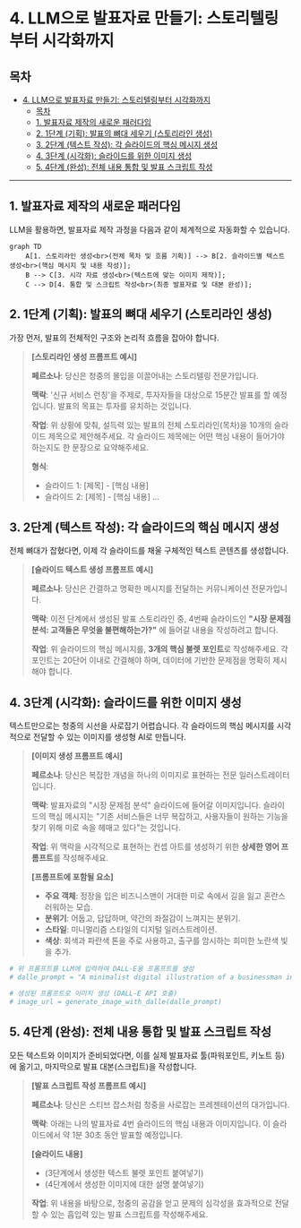 # 4. LLM으로 발표자료 만들기: 스토리텔링부터 시각화까지

## 목차
- [4. LLM으로 발표자료 만들기: 스토리텔링부터 시각화까지](#4-llm으로-발표자료-만들기-스토리텔링부터-시각화까지)
  - [목차](#목차)
  - [1. 발표자료 제작의 새로운 패러다임](#1-발표자료-제작의-새로운-패러다임)
  - [2. 1단계 (기획): 발표의 뼈대 세우기 (스토리라인 생성)](#2-1단계-기획-발표의-뼈대-세우기-스토리라인-생성)
  - [3. 2단계 (텍스트 작성): 각 슬라이드의 핵심 메시지 생성](#3-2단계-텍스트-작성-각-슬라이드의-핵심-메시지-생성)
  - [4. 3단계 (시각화): 슬라이드를 위한 이미지 생성](#4-3단계-시각화-슬라이드를-위한-이미지-생성)
  - [5. 4단계 (완성): 전체 내용 통합 및 발표 스크립트 작성](#5-4단계-완성-전체-내용-통합-및-발표-스크립트-작성)


---

## 1. 발표자료 제작의 새로운 패러다임

LLM을 활용하면, 발표자료 제작 과정을 다음과 같이 체계적으로 자동화할 수 있습니다.

```mermaid
graph TD
    A[1. 스토리라인 생성<br>(전체 목차 및 흐름 기획)] --> B[2. 슬라이드별 텍스트 생성<br>(핵심 메시지 및 내용 작성)];
    B --> C[3. 시각 자료 생성<br>(텍스트에 맞는 이미지 제작)];
    C --> D[4. 통합 및 스크립트 작성<br>(최종 발표자료 및 대본 완성)];
```

## 2. 1단계 (기획): 발표의 뼈대 세우기 (스토리라인 생성)

가장 먼저, 발표의 전체적인 구조와 논리적 흐름을 잡아야 합니다.

> **[스토리라인 생성 프롬프트 예시]**
>
> **페르소나**: 당신은 청중의 몰입을 이끌어내는 스토리텔링 전문가입니다.
>
> **맥락**: '신규 서비스 런칭'을 주제로, 투자자들을 대상으로 15분간 발표를 할 예정입니다. 발표의 목표는 투자를 유치하는 것입니다.
>
> **작업**: 위 상황에 맞춰, 설득력 있는 발표의 전체 스토리라인(목차)을 10개의 슬라이드 제목으로 제안해주세요. 각 슬라이드 제목에는 어떤 핵심 내용이 들어가야 하는지도 한 문장으로 요약해주세요.
>
> **형식**:
> - 슬라이드 1: [제목] - [핵심 내용]
> - 슬라이드 2: [제목] - [핵심 내용]
> ...

## 3. 2단계 (텍스트 작성): 각 슬라이드의 핵심 메시지 생성

전체 뼈대가 잡혔다면, 이제 각 슬라이드를 채울 구체적인 텍스트 콘텐츠를 생성합니다.

> **[슬라이드 텍스트 생성 프롬프트 예시]**
>
> **페르소나**: 당신은 간결하고 명확한 메시지를 전달하는 커뮤니케이션 전문가입니다.
>
> **맥락**: 이전 단계에서 생성된 발표 스토리라인 중, 4번째 슬라이드인 **"시장 문제점 분석: 고객들은 무엇을 불편해하는가?"** 에 들어갈 내용을 작성하려고 합니다.
>
> **작업**: 위 슬라이드의 핵심 메시지를, **3개의 핵심 불렛 포인트**로 작성해주세요. 각 포인트는 20단어 이내로 간결해야 하며, 데이터에 기반한 문제점을 명확히 제시해야 합니다.

## 4. 3단계 (시각화): 슬라이드를 위한 이미지 생성

텍스트만으로는 청중의 시선을 사로잡기 어렵습니다. 각 슬라이드의 핵심 메시지를 시각적으로 전달할 수 있는 이미지를 생성형 AI로 만듭니다.

> **[이미지 생성 프롬프트 예시]**
>
> **페르소나**: 당신은 복잡한 개념을 하나의 이미지로 표현하는 전문 일러스트레이터입니다.
>
> **맥락**: 발표자료의 "시장 문제점 분석" 슬라이드에 들어갈 이미지입니다. 슬라이드의 핵심 메시지는 "기존 서비스들은 너무 복잡하고, 사용자들이 원하는 기능을 찾기 위해 미로 속을 헤매고 있다"는 것입니다.
>
> **작업**: 위 맥락을 시각적으로 표현하는 컨셉 아트를 생성하기 위한 **상세한 영어 프롬프트**를 작성해주세요.
>
> **[프롬프트에 포함될 요소]**
> - **주요 객체**: 정장을 입은 비즈니스맨이 거대한 미로 속에서 길을 잃고 혼란스러워하는 모습.
> - **분위기**: 어둡고, 답답하며, 약간의 좌절감이 느껴지는 분위기.
> - **스타일**: 미니멀리즘 스타일의 디지털 일러스트레이션.
> - **색상**: 회색과 파란색 톤을 주로 사용하고, 출구를 암시하는 희미한 노란색 빛을 추가.

```python
# 위 프롬프트를 LLM에 입력하여 DALL-E용 프롬프트를 생성
# dalle_prompt = "A minimalist digital illustration of a businessman in a suit, looking lost and confused inside a giant, complex maze. The atmosphere is dark and frustrating, with a color palette of grays and blues, highlighted by a faint yellow light in the distance suggesting an exit."

# 생성된 프롬프트로 이미지 생성 (DALL-E API 호출)
# image_url = generate_image_with_dalle(dalle_prompt)
```

## 5. 4단계 (완성): 전체 내용 통합 및 발표 스크립트 작성

모든 텍스트와 이미지가 준비되었다면, 이를 실제 발표자료 툴(파워포인트, 키노트 등)에 옮기고, 마지막으로 발표 대본(스크립트)을 작성합니다.

> **[발표 스크립트 작성 프롬프트 예시]**
>
> **페르소나**: 당신은 스티브 잡스처럼 청중을 사로잡는 프레젠테이션의 대가입니다.
>
> **맥락**: 아래는 나의 발표자료 4번 슬라이드의 핵심 내용과 이미지입니다. 이 슬라이드에서 약 1분 30초 동안 발표할 예정입니다.
>
> **[슬라이드 내용]**
> - (3단계에서 생성한 텍스트 불렛 포인트 붙여넣기)
> - (4단계에서 생성한 이미지에 대한 설명 붙여넣기)
>
> **작업**: 위 내용을 바탕으로, 청중의 공감을 얻고 문제의 심각성을 효과적으로 전달할 수 있는 흡입력 있는 발표 스크립트를 작성해주세요.

